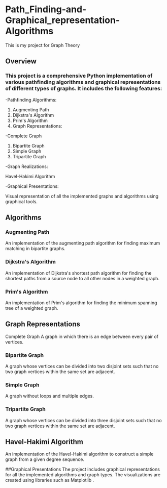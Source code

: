 # Path_Finding-and-Graphical_representation-Algorithms
This is my project for Graph Theory

## Overview
### This project is a comprehensive Python implementation of various pathfinding algorithms and graphical representations of different types of graphs. It includes the following features:

-Pathfinding Algorithms:

1. Augmenting Path
2. Dijkstra's Algorithm
3. Prim's Algorithm
4. Graph Representations:

-Complete Graph
1. Bipartite Graph
2. Simple Graph
3. Tripartite Graph

-Graph Realizations:

Havel-Hakimi Algorithm

-Graphical Presentations:

Visual representation of all the implemented graphs and algorithms using graphical tools.

## Algorithms
### Augmenting Path
An implementation of the augmenting path algorithm for finding maximum matching in bipartite graphs.

### Dijkstra's Algorithm
An implementation of Dijkstra's shortest path algorithm for finding the shortest paths from a source node to all other nodes in a weighted graph.

### Prim's Algorithm
An implementation of Prim's algorithm for finding the minimum spanning tree of a weighted graph.

## Graph Representations
Complete Graph
A graph in which there is an edge between every pair of vertices.

### Bipartite Graph
A graph whose vertices can be divided into two disjoint sets such that no two graph vertices within the same set are adjacent.

### Simple Graph
A graph without loops and multiple edges.

### Tripartite Graph
A graph whose vertices can be divided into three disjoint sets such that no two graph vertices within the same set are adjacent.

## Havel-Hakimi Algorithm
An implementation of the Havel-Hakimi algorithm to construct a simple graph from a given degree sequence.

##Graphical Presentations
The project includes graphical representations for all the implemented algorithms and graph types. The visualizations are created using libraries such as Matplotlib .
